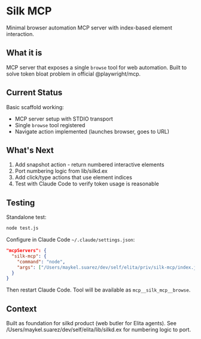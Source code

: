 # Silk MCP

Minimal browser automation MCP server with index-based element interaction.

## What it is

MCP server that exposes a single `browse` tool for web automation.
Built to solve token bloat problem in official @playwright/mcp.

## Current Status

Basic scaffold working:
- MCP server setup with STDIO transport
- Single `browse` tool registered
- Navigate action implemented (launches browser, goes to URL)

## What's Next

1. Add snapshot action - return numbered interactive elements
2. Port numbering logic from lib/silkd.ex
3. Add click/type actions that use element indices
4. Test with Claude Code to verify token usage is reasonable

## Testing

Standalone test:
```bash
node test.js
```

Configure in Claude Code `~/.claude/settings.json`:
```json
"mcpServers": {
  "silk-mcp": {
    "command": "node",
    "args": ["/Users/maykel.suarez/dev/self/elita/priv/silk-mcp/index.js"]
  }
}
```

Then restart Claude Code. Tool will be available as `mcp__silk_mcp__browse`.

## Context

Built as foundation for silkd product (web butler for Elita agents).
See /Users/maykel.suarez/dev/self/elita/lib/silkd.ex for numbering logic to port.
